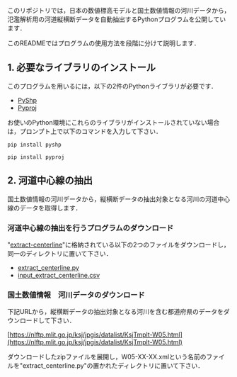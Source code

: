 このリポジトリでは，日本の数値標高モデルと国土数値情報の河川データから，氾濫解析用の河道縦横断データを自動抽出するPythonプログラムを公開しています．

このREADMEではプログラムの使用方法を段階に分けて説明します．

## 1. 必要なライブラリのインストール

このプログラムを用いるには，以下の2件のPythonライブラリが必要です．

- [PyShp](https://pypi.org/project/pyshp/)
- [Pyproj](https://github.com/pyproj4/pyproj)

お使いのPython環境にこれらのライブラリがインストールされていない場合は，プロンプト上で以下のコマンドを入力して下さい．
```
pip install pyshp
```
```
pip install pyproj
```

## 2. 河道中心線の抽出

国土数値情報の河川データから，縦横断データの抽出対象となる河川の河道中心線のデータを取得します．

### 河道中心線の抽出を行うプログラムのダウンロード

"[extract-centerline](./extract-centerline)"に格納されている以下の2つのファイルをダウンロードし，同一のディレクトリに置いて下さい．

- [extract_centerline.py](./extract-centerline/extract_centerline.py)
- [input_extract_centerline.csv](./extract-centerline/input_extract_centerline.csv)

### 国土数値情報　河川データのダウンロード

下記URLから，縦横断データの抽出対象となる河川を含む都道府県のデータをダウンロードして下さい．

[https://nlftp.mlit.go.jp/ksj/jpgis/datalist/KsjTmplt-W05.html](https://nlftp.mlit.go.jp/ksj/jpgis/datalist/KsjTmplt-W05.html)

ダウンロードしたzipファイルを展開し，W05-XX-XX.xmlという名前のファイルを"extract_centerline.py"の置かれたディレクトリに置いて下さい．


